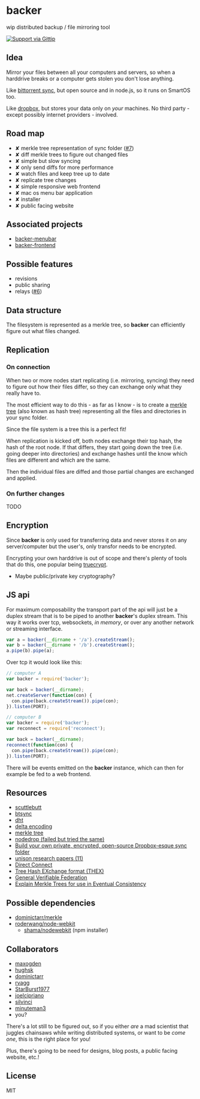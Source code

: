 # backer

wip distributed backup / file mirroring tool

[![Support via Gittip](https://rawgithub.com/twolfson/gittip-badge/0.1.0/dist/gittip.png)](https://www.gittip.com/juliangruber/)

## Idea

Mirror your files between all your computers and servers, so when a harddrive breaks or a computer gets stolen
you don't lose anything.

Like [bittorrent sync](http://labs.bittorrent.com/experiments/sync.html), but open source and in node.js,
so it runs on SmartOS too.

Like [dropbox](https://www.dropbox.com/), but stores your data only on _your_ machines.
No third party - except possibly internet providers - involved.

## Road map

* ✘ merkle tree representation of sync folder ([#7](https://github.com/juliangruber/backer/issues/7))
* ✘ diff merkle trees to figure out changed files
* ✘ simple but slow syncing
* ✘ only send diffs for more performance
* ✘ watch files and keep tree up to date
* ✘ replicate tree changes
* ✘ simple responsive web frontend
* ✘ mac os menu bar application
* ✘ installer
* ✘ public facing website

## Associated projects

* [backer-menubar](https://github.com/No9/backer-menubar)
* [backer-frontend](https://github.com/juliangruber/backer-frontend)

## Possible features

* revisions
* public sharing
* relays ([#6](https://github.com/juliangruber/backer/issues/6))

## Data structure

The filesystem is represented as a merkle tree, so **backer** can efficiently figure out what files changed.

## Replication

### On connection

When two or more nodes start replicating (i.e. mirroring, syncing) they need to figure out how
their files differ, so they can exchange only what they really have to.

The most efficient way to do this - as far as I know - is to create a [merkle
tree](http://en.wikipedia.org/wiki/Merkle_tree) (also known as hash tree) representing all
the files and directories in your sync folder.

Since the file system is a tree this is a perfect fit!

When replication is kicked off, both nodes exchange their top hash, the hash of the root node.
If that differs, they start going down the tree (i.e. going deeper into directories) and exchange
hashes until the know which files are different and which are the same.

Then the individual files are diffed and those partial changes are exchanged and applied.

### On further changes

TODO

## Encryption

Since **backer** is only used for transferring data and never stores it on any server/computer but the user's,
only transfor needs to be encrypted.

Encrypting your own harddrive is out of scope and there's plenty of tools that do this,
one popular being [truecrypt](http://www.truecrypt.org/).

* Maybe public/private key cryptography?

## JS api

For maximum composability the transport part of the api will just be a duplex
stream that is to be piped to another **backer**'s duplex stream. This way it
works over tcp, websockets, *in memory*, or over any another network or
streaming interface.

```js
var a = backer(__dirname + '/a').createStream();
var b = backer(__dirname + '/b').createStream();
a.pipe(b).pipe(a);
```

Over tcp it would look like this:

```js
// computer A
var backer = require('backer');

var back = backer(__dirname);
net.createServer(function(con) {
  con.pipe(back.createStream()).pipe(con);
}).listen(PORT);

// computer B
var backer = require('backer');
var reconnect = require('reconnect');

var back = backer(__dirname);
reconnect(function(con) {
  con.pipe(back.createStream()).pipe(con);
}).listen(PORT);
```

There will be events emitted on the **backer** instance, which can then for
example be fed to a web frontend.

## Resources

* [scuttlebutt](http://www.cs.cornell.edu/home/rvr/papers/flowgossip.pdf)
* [btsync](http://labs.bittorrent.com/experiments/sync/technology.html)
* [dht](http://engineering.bittorrent.com/2013/01/22/bittorrent-tech-talks-dht/)
* [delta encoding](http://en.wikipedia.org/wiki/Delta_encoding)
* [merkle tree](http://en.wikipedia.org/wiki/Merkle_tree)
* [nodedrop (failed but tried the same)](https://github.com/dominictarr/nodedrop)
* [Build your own private, encrypted, open-source Dropbox-esque sync folder](https://gist.github.com/Tho85/6045429)
* [unison research papers (11)](http://www.cis.upenn.edu/~bcpierce/papers/index.shtml#File%20Synchronization)
* [Direct Connect](http://en.wikipedia.org/wiki/Direct_Connect_(file_sharing))
* [Tree Hash EXchange format (THEX)](http://web.archive.org/web/20080316033726/http://www.open-content.net/specs/draft-jchapweske-thex-02.html)
* [General Verifiable Federation](http://www.waveprotocol.org/whitepapers/wave-protocol-verification)
* [Explain Merkle Trees for use in Eventual Consistency](http://stackoverflow.com/a/5489731)

## Possible dependencies

* [dominictarr/merkle](https://github.com/dominictarr/merkle)
* [roderwang/node-webkit](https://github.com/rogerwang/node-webkit/wiki/Tray)
  * [shama/nodewebkit](https://github.com/shama/nodewebkit) (npm installer)

## Collaborators

* [maxogden](https://github.com/maxogden)
* [hughsk](https://github.com/hughsk)
* [dominictarr](https://github.com/dominictarr)
* [rvagg](https://github.com/rvagg)
* [StarBurst1977](https://github.com/StarBurst1977)
* [joelcipriano](https://github.com/joelcipriano)
* [silvinci](https://github.com/silvinci)
* [minuteman3](https://github.com/minuteman3)
* you?

There's a lot still to be figured out, so if you either _are_ a mad scientist that juggles chainsaws while writing
distributed systems, or want to be _come one_, this is the right place for you!

Plus, there's going to be need for designs, blog posts, a public facing website, etc.!

## License

MIT
